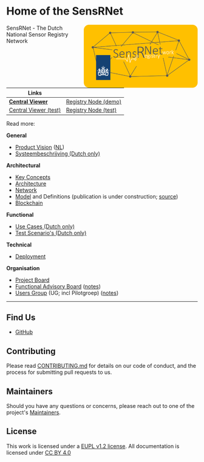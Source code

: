 # Home of the SensRNet

<img src="img/SensRNet-logo.png" width="300" align="right">

SensRNet - The Dutch National Sensor Registry Network

| Links                                                             |                                                                |
| ----------------------------------------------------------------- | -------------------------------------------------------------- |
| **[Central Viewer](https://viewer.sensorenregister.nl/)**         | [Registry Node (demo)](https://demo.sensorenregister.nl/)      |
| [Central Viewer (test)](https://viewer.test.sensorenregister.nl/) | [Registry Node (test)](https://demo.test.sensorenregister.nl/) |

Read more:

**General**

- [Product Vision](ProductVision.md) ([NL](ProductVisionNL.md))
- [Systeembeschrijving (Dutch only)](SystemDescriptionNL.md)

**Architectural**

- [Key Concepts](KeyConcepts.md)
- [Architecture](Architecture.md)
- [Network](Network.md)
- [Model](Model.md) and Definitions (publication is under construction; [source](https://github.com/kadaster-labs/sensrnet-home/blob/main/docs/Definitions.rst))
- [Blockchain](Blockchain.md)

**Functional**

- [Use Cases (Dutch only)](UseCasesNL.md)
- [Test Scenario's (Dutch only)](TestScenariosNL.md)

**Technical**

- [Deployment](Deployment.md)

**Organisation**

- [Project Board](https://github.com/orgs/kadaster-labs/projects/1?fullscreen=true)
- [Functional Advisory Board](FAB.md) ([notes](notes/))
- [Users Group](UsersGroup.md) (UG; incl Pilotgroep) ([notes](notes/))

---

## Find Us

* [GitHub](https://github.com/kadaster-labs/sensrnet-home)

## Contributing

Please read [CONTRIBUTING.md](https://github.com/kadaster-labs/sensrnet-home/blob/main/CONTRIBUTING.md) for details on our code of conduct, and the process for submitting pull requests to us.

## Maintainers <a name="maintainers"></a>

Should you have any questions or concerns, please reach out to one of the project's [Maintainers](https://github.com/kadaster-labs/sensrnet-home/blob/main/MAINTAINERS.md).

## License

This work is licensed under a [EUPL v1.2 license](https://github.com/kadaster-labs/sensrnet-home/blob/main/LICENSE.md). All documentation is licensed under [CC BY 4.0](https://creativecommons.org/licenses/by/4.0/)
